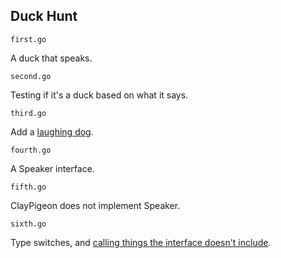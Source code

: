 ## Duck Hunt

`first.go` 

A duck that speaks.

`second.go`

Testing if it's a duck based on what it says.

`third.go`

Add a [laughing dog](http://www.youtube.com/watch?v=g1QCbXCezNc).

`fourth.go`

A Speaker interface.

`fifth.go`

ClayPigeon does not implement Speaker.

`sixth.go`

Type switches, and [calling things the interface doesn't include](http://how-bazaar.blogspot.co.nz/2013/07/stunned-by-go.html).


